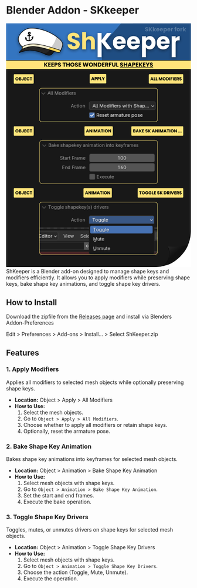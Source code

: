 # Blender Addon - SKkeeper
![Info](images/Info.png)
ShKeeper is a Blender add-on designed to manage shape keys and modifiers efficiently. It allows you to apply modifiers while preserving shape keys, bake shape key animations, and toggle shape key drivers.

## How to Install

Download the zipfile from the [Releases page](https://github.com/agitoreiken/shkeeper/releases) and install via Blenders Addon-Preferences

Edit > Preferences > Add-ons > Install... > Select ShKeeper.zip
 
## Features

### 1. Apply Modifiers
Applies all modifiers to selected mesh objects while optionally preserving shape keys.

- **Location:** Object > Apply > All Modifiers
- **How to Use:**
  1. Select the mesh objects.
  2. Go to `Object > Apply > All Modifiers`.
  3. Choose whether to apply all modifiers or retain shape keys.
  4. Optionally, reset the armature pose.

### 2. Bake Shape Key Animation
Bakes shape key animations into keyframes for selected mesh objects.

- **Location:** Object > Animation > Bake Shape Key Animation
- **How to Use:**
  1. Select mesh objects with shape keys.
  2. Go to `Object > Animation > Bake Shape Key Animation`.
  3. Set the start and end frames.
  4. Execute the bake operation.

### 3. Toggle Shape Key Drivers
Toggles, mutes, or unmutes drivers on shape keys for selected mesh objects.

- **Location:** Object > Animation > Toggle Shape Key Drivers
- **How to Use:**
  1. Select mesh objects with shape keys.
  2. Go to `Object > Animation > Toggle Shape Key Drivers`.
  3. Choose the action (Toggle, Mute, Unmute).
  4. Execute the operation.